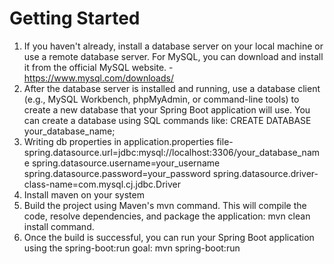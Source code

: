 # Getting Started

1. If you haven't already, install a database server on your local machine or use a remote database server. For MySQL, you can download and install it from the official MySQL website. - https://www.mysql.com/downloads/
2. After the database server is installed and running, use a database client (e.g., MySQL Workbench, phpMyAdmin, or command-line tools) to create a new database that your Spring Boot application will use. You can create a database using SQL commands like: CREATE DATABASE your_database_name;
3. Writing db properties in application.properties file- 
   spring.datasource.url=jdbc:mysql://localhost:3306/your_database_name
   spring.datasource.username=your_username
   spring.datasource.password=your_password
   spring.datasource.driver-class-name=com.mysql.cj.jdbc.Driver
4. Install maven on your system
5. Build the project using Maven's mvn command. This will compile the code, resolve dependencies, and package the application: mvn clean install command.
6. Once the build is successful, you can run your Spring Boot application using the spring-boot:run goal: mvn spring-boot:run
